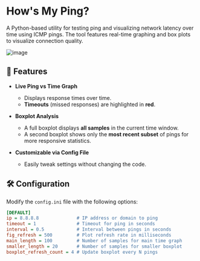 # How's My Ping?

A Python-based utility for testing ping and visualizing network latency over time using ICMP pings. The tool features real-time graphing and box plots to visualize connection quality.


![image](https://github.com/user-attachments/assets/16791d57-eadd-44f0-8c20-995fb2c4f111)


## 🚀 Features

- **Live Ping vs Time Graph**
  - Displays response times over time.
  - **Timeouts** (missed responses) are highlighted in **red**.

- **Boxplot Analysis**
  - A full boxplot displays **all samples** in the current time window.
  - A second boxplot shows only the **most recent subset** of pings for more responsive statistics.

- **Customizable via Config File**
  - Easily tweak settings without changing the code.

## 🛠️ Configuration

Modify the `config.ini` file with the following options:

```ini
[DEFAULT]
ip = 8.8.8.8              # IP address or domain to ping
timeout = 1               # Timeout for ping in seconds
interval = 0.5            # Interval between pings in seconds
fig_refresh = 500         # Plot refresh rate in milliseconds
main_length = 100         # Number of samples for main time graph
smaller_length = 20       # Number of samples for smaller boxplot
boxplot_refresh_count = 4 # Update boxplot every N pings
